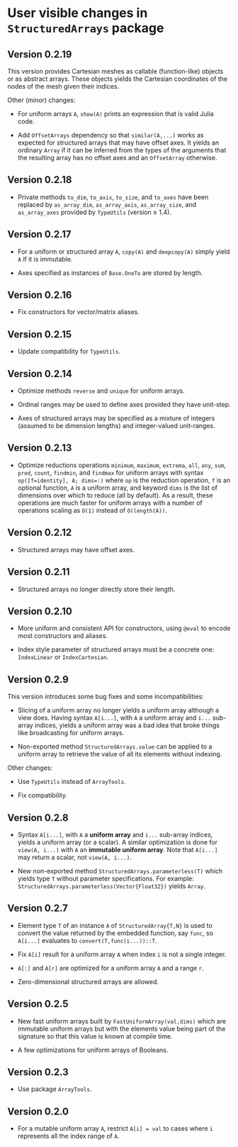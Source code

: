 # User visible changes in `StructuredArrays` package

## Version 0.2.19

This version provides Cartesian meshes as callable (function-like) objects or as abstract
arrays. These objects yields the Cartesian coordinates of the nodes of the mesh given
their indices.

Other (minor) changes:

- For uniform arrays `A`, `show(A)` prints an expression that is valid Julia code.

- Add `OffsetArrays` dependency so that `similar(A,...)` works as expected for structured
  arrays that may have offset axes. It yields an ordinary `Array` if it can be inferred
  from the types of the arguments that the resulting array has no offset axes and an
  `OffsetArray` otherwise.

## Version 0.2.18

- Private methods `to_dim`, `to_axis`, `to_size`, and `to_axes` have been replaced by
  `as_array_dim`, `as_array_axis`, `as_array_size`, and `as_array_axes` provided by
  `TypeUtils` (version ≥ 1.4).

## Version 0.2.17

- For a uniform or structured array `A`, `copy(A)` and `deepcopy(A)` simply yield `A` if
  it is immutable.

- Axes specified as instances of `Base.OneTo` are stored by length.

## Version 0.2.16

- Fix constructors for vector/matrix aliases.

## Version 0.2.15

- Update compatibility for `TypeUtils`.

## Version 0.2.14

- Optimize methods `reverse` and `unique` for uniform arrays.

- Ordinal ranges may be used to define axes provided they have unit-step.

- Axes of structured arrays may be specified as a mixture of integers (assumed
  to be dimension lengths) and integer-valued unit-ranges.

## Version 0.2.13

- Optimize reductions operations `minimum`, `maximum`, `extrema`, `all`, `any`,
  `sum`, `prod`, `count`, `findmin`, and `findmax` for uniform arrays with
  syntax `op([f=identity], A; dims=:)` where `op` is the reduction operation,
  `f` is an optional function, `A` is a uniform array, and keyword `dims` is
  the list of dimensions over which to reduce (all by default). As a result,
  these operations are much faster for uniform arrays with a number of
  operations scaling as `O(1)` instead of `O(length(A))`.

## Version 0.2.12

- Structured arrays may have offset axes.

## Version 0.2.11

- Structured arrays no longer directly store their length.

## Version 0.2.10

- More uniform and consistent API for constructors, using `@eval` to encode
  most constructors and aliases.

- Index style parameter of structured arrays must be a concrete one:
  `IndexLinear` or `IndexCartesian`.

## Version 0.2.9

This version introduces some bug fixes and some incompatibilities:

- Slicing of a uniform array no longer yields a uniform array although a view
  does. Having syntax `A[i...]`, with `A` a uniform array and `i...` sub-array
  indices, yields a uniform array was a bad idea that broke things like
  broadcasting for uniform arrays.

- Non-exported method `StructuredArrays.value` can be applied to a uniform
  array to retrieve the value of all its elements without indexing.

Other changes:

- Use `TypeUtils` instead of `ArrayTools`.

- Fix compatibility.


## Version 0.2.8

- Syntax `A[i...]`, with `A` a **uniform array** and `i...` sub-array indices,
  yields a uniform array (or a scalar). A similar optimization is done for
  `view(A, i...)` with `A` an **immutable uniform array**. Note that `A[i...]`
  may return a scalar, not `view(A, i...)`.

- New non-exported method `StructuredArrays.parameterless(T)` which yields type
  `T` without parameter specifications. For example:
  `StructuredArrays.parameterless(Vector{Float32})` yields `Array`.


## Version 0.2.7

- Element type `T` of an instance `A` of `StructuredArray{T,N}` is used to
  convert the value returned by the embedded function, say `func`, so `A[i...]`
  evaluates to `convert(T,func(i...))::T`.

- Fix `A[i]` result for a uniform array `A` when index `i` is not a single integer.

- `A[:]` and `A[r]` are optimized for a uniform array `A` and a range `r`.

- Zero-dimensional structured arrays are allowed.


## Version 0.2.5

- New fast uniform arrays built by `FastUniformArray(val,dims)` which are
  immutable uniform arrays but with the elements value being part of the
  signature so that this value is known at compile time.

- A few optimizations for uniform arrays of Booleans.


## Version 0.2.3

- Use package `ArrayTools`.


## Version 0.2.0

- For a mutable uniform array `A`, restrict `A[i] = val` to cases where `i`
  represents all the index range of `A`.

